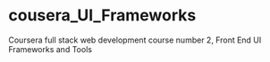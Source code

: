 # cousera_UI_Frameworks
Coursera full stack web development course number 2, Front End UI Frameworks and Tools
